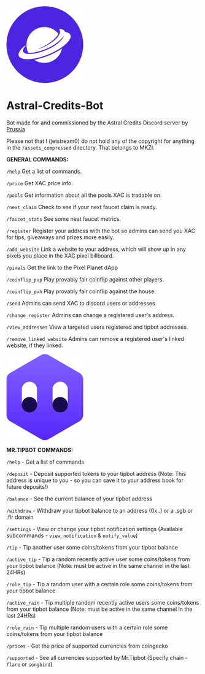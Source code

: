 <img src="https://raw.githubusercontent.com/HelloMokuzai/AstralCredits/main/images/XAC.png" alt="drawing" width="200" height="200"/>

# Astral-Credits-Bot
Bot made for and commissioned by the Astral Credits Discord server by [Prussia](https://github.com/jetstream0)

Please not that I (jetstream0) do not hold any of the copyright for anything in the `/assets_compressed` directory. That belongs to MKZI.

**GENERAL COMMANDS:**

`/help`
Get a list of commands.

`/price`
Get XAC price info.

`/pools`
Get information about all the pools XAC is tradable on.

`/next_claim`
Check to see if your next faucet claim is ready.

`/faucet_stats`
See some neat faucet metrics.

`/register`
Register your address with the bot so admins can send you XAC for tips, giveaways and prizes more easily.

`/add_website`
Link a website to your address, which will show up in any pixels you place in the XAC pixel billboard.

`/pixels`
Get the link to the Pixel Planet dApp

`/coinflip_pvp`
Play provably fair coinflip against other players.

`/coinflip_pvh`
Play provably fair coinflip against the house.

`/send`
Admins can send XAC to discord users or addresses

`/change_register`
Admins can change a registered user's address.

`/view_addresses`
View a targeted users registered and tipbot addresses.

`/remove_linked_website`
Admins can remove a registered user's linked website, if they linked.

<img src="https://raw.githubusercontent.com/HelloMokuzai/AstralCredits/main/images/MrTipbot.png" alt="drawing" width="200"/>

**MR.TIPBOT COMMANDS:**

`/help` - Get a list of commands

`/deposit` - Deposit supported tokens to your tipbot address (Note: This address is unique to you - so you can save it to your address book for future deposits!)

`/balance` - See the current balance of your tipbot address

`/withdraw` - Withdraw your tipbot balance to an address (0x..) or a .sgb or .flr domain

`/settings` - View or change your tipbot notification settings (Available subcommands - `view`, `notification` & `notify_value`)

`/tip` - Tip another user some coins/tokens from your tipbot balance

`/active_tip` - Tip a random recently active user some coins/tokens from your tipbot balance (Note: must be active in the same channel in the last 24HRs)

`/role_tip` - Tip a random user with a certain role some coins/tokens from your tipbot balance

`/active_rain` - Tip multiple random recently active users some coins/tokens from your tipbot balance (Note: must be active in the same channel in the last 24HRs)

`/role_rain` - Tip multiple random users with a certain role some coins/tokens from your tipbot balance

`/prices` - Get the price of supported currencies from coingecko

`/supported` - See all currencies supported by Mr.Tipbot (Specify chain - `flare` or `songbird`)
